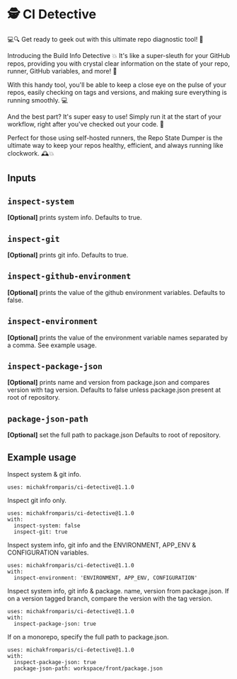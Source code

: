 # 🕵️ CI Detective


💻🔍 Get ready to geek out with this ultimate repo diagnostic tool! 🔬

Introducing the Build Info Detective 💥
It's like a super-sleuth for your GitHub repos, providing you with crystal clear information on the state of your repo, runner, GitHub variables, and more! 🔎

With this handy tool, you'll be able to keep a close eye on the pulse of your repos, easily checking on tags and versions, and making sure everything is running smoothly. 💻

And the best part? It's super easy to use! Simply run it at the start of your workflow, right after you've checked out your code. 🚀

Perfect for those using self-hosted runners, the Repo State Dumper is the ultimate way to keep your repos healthy, efficient, and always running like clockwork. 🕰️💥

## Inputs

## `inspect-system` 
**[Optional]** prints system info. Defaults to true.

## `inspect-git` 
**[Optional]** prints git info. Defaults to true.

## `inspect-github-environment` 
**[Optional]** prints the value of the github environment variables. Defaults to false.

## `inspect-environment` 
**[Optional]** prints the value of the environment variable names separated by a comma. See example usage.

## `inspect-package-json` 
**[Optional]** prints name and version from package.json and compares version with tag version.
Defaults to false unless package.json present at root of repository.

## `package-json-path`
**[Optional]** set the full path to package.json
Defaults to root of repository.

## Example usage

Inspect system & git info.
```
uses: michakfromparis/ci-detective@1.1.0
```

Inspect git info only.
```
uses: michakfromparis/ci-detective@1.1.0
with:
  inspect-system: false
  inspect-git: true
```

Inspect system info, git info and the ENVIRONMENT, APP_ENV & CONFIGURATION variables.
```
uses: michakfromparis/ci-detective@1.1.0
with:
  inspect-environment: 'ENVIRONMENT, APP_ENV, CONFIGURATION'
```

Inspect system info, git info & package. name, version from package.json.
If on a version tagged branch, compare the version with the tag version.
```
uses: michakfromparis/ci-detective@1.1.0
with:
  inspect-package-json: true
```

If on a monorepo, specify the full path to package.json.
```
uses: michakfromparis/ci-detective@1.1.0
with:
  inspect-package-json: true
  package-json-path: workspace/front/package.json
```
